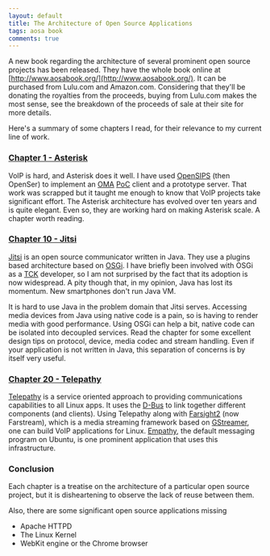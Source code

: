```yaml
---
layout: default
title: The Architecture of Open Source Applications
tags: aosa book
comments: true
---
```


A new book regarding the architecture of several prominent open source projects has been released. They have the whole book online at [http://www.aosabook.org/](http://www.aosabook.org/). It can be purchased from Lulu.com and Amazon.com. Considering that they'll be donating the royalties from the proceeds, buying from Lulu.com makes the most sense, see the breakdown of the proceeds of sale at their site for more details.

Here's a summary of some chapters I read, for their relevance to my current line of work.

### [Chapter 1 - Asterisk](http://www.aosabook.org/en/asterisk.html)

VoIP is hard, and Asterisk does it well. I have used [OpenSIPS](http://www.opensips.org/) (then OpenSer) to implement an [OMA](http://www.openmobilealliance.org) [PoC](http://www.openmobilealliance.org/Technical/release_program/docs/PoC/V1_0_4-20091203-A/OMA-AD-PoC-V1_0_3-20090922-A.pdf) client and a prototype server. That work was scrapped but it taught me enough to know that VoIP projects take significant effort. The Asterisk architecture has evolved over ten years and is quite elegant. Even so, they are working hard on making Asterisk scale. A chapter worth reading.

### [Chapter 10 - Jitsi](http://www.aosabook.org/en/jitsi.html)

[Jitsi](http://www.jitsi.org/) is an open source communicator written in Java. They use a plugins based architecture based on [OSGi](http://www.osgi.org). I have briefly been involved with OSGi as a [TCK](https://www.osgi.org/jsr-291-tck/) developer, so I am not surprised by the fact that its adoption is now widespread. A pity though that, in my opinion, Java has lost its momentum. New smartphones don't run Java VM.

It is hard to use Java in the problem domain that Jitsi serves. Accessing media devices from Java using native code is a pain, so is having to render media with good performance. Using OSGi can help a bit, native code can be isolated into decoupled services. Read the chapter for some excellent design tips on protocol, device, media codec and stream handling. Even if your application is not written in Java, this separation of concerns is by itself very useful.

### [Chapter 20 - Telepathy](http://www.aosabook.org/en/telepathy.html)

[Telepathy](http://telepathy.freedesktop.org/wiki/) is a service oriented approach to providing communications capabilities to all Linux apps. It uses the [D-Bus](http://www.freedesktop.org/wiki/Software/dbus) to link together different components (and clients). Using Telepathy along with [Farsight2](https://www.freedesktop.org/wiki/Software/Farstream/) (now Farstream), which is a media streaming framework based on [GStreamer](http://gstreamer.freedesktop.org/), one can build VoIP applications for Linux. [Empathy](http://live.gnome.org/Empathy), the default messaging program on Ubuntu, is one prominent application that uses this infrastructure.

### Conclusion

Each chapter is a treatise on the architecture of a particular open source project, but it is disheartening to observe the lack of reuse between them.

Also, there are some significant open source applications missing

* Apache HTTPD
* The Linux Kernel
* WebKit engine or the Chrome browser
